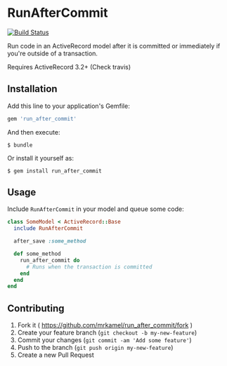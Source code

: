 # RunAfterCommit

[![Build Status](https://secure.travis-ci.org/mrkamel/run_after_commit.png?branch=master)](http://travis-ci.org/mrkamel/run_after_commit)

Run code in an ActiveRecord model after it is committed
or immediately if you're outside of a transaction.

Requires ActiveRecord 3.2+ (Check travis)

## Installation

Add this line to your application's Gemfile:

```ruby
gem 'run_after_commit'
```

And then execute:

    $ bundle

Or install it yourself as:

    $ gem install run_after_commit

## Usage

Include `RunAfterCommit` in your model and queue some code:

```ruby
class SomeModel < ActiveRecord::Base
  include RunAfterCommit

  after_save :some_method

  def some_method
    run_after_commit do
      # Runs when the transaction is committed
    end
  end
end
```

## Contributing

1. Fork it ( https://github.com/mrkamel/run_after_commit/fork )
2. Create your feature branch (`git checkout -b my-new-feature`)
3. Commit your changes (`git commit -am 'Add some feature'`)
4. Push to the branch (`git push origin my-new-feature`)
5. Create a new Pull Request
